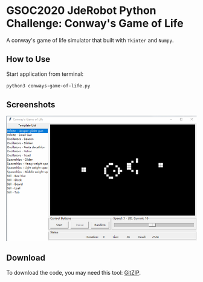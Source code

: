 # GSOC2020 JdeRobot Python Challenge: Conway's Game of Life

A conway's game of life simulator that built with `Tkinter` and `Numpy`.

## How to Use
Start application from terminal:
```bash
python3 conways-game-of-life.py
```

## Screenshots
![Demo](./screenshots/demo.gif)

## Download
To download the code, you may need this tool: [GitZIP](https://kinolien.github.io/gitzip/).